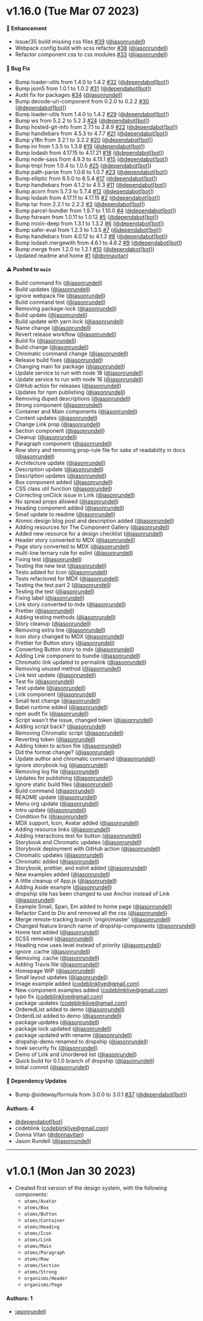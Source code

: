 # v1.16.0 (Tue Mar 07 2023)

#### 🚀 Enhancement

- Issue/35 build missing css files [#39](https://github.com/jasonrundell/dropship/pull/39) ([@jasonrundell](https://github.com/jasonrundell))
- Webpack config build with scss refactor [#38](https://github.com/jasonrundell/dropship/pull/38) ([@jasonrundell](https://github.com/jasonrundell))
- Refactor component css to css modules [#33](https://github.com/jasonrundell/dropship/pull/33) ([@jasonrundell](https://github.com/jasonrundell))

#### 🐛 Bug Fix

- Bump loader-utils from 1.4.0 to 1.4.2 [#32](https://github.com/jasonrundell/dropship/pull/32) ([@dependabot[bot]](https://github.com/dependabot[bot]))
- Bump json5 from 1.0.1 to 1.0.2 [#31](https://github.com/jasonrundell/dropship/pull/31) ([@dependabot[bot]](https://github.com/dependabot[bot]))
- Audit fix for packages [#34](https://github.com/jasonrundell/dropship/pull/34) ([@jasonrundell](https://github.com/jasonrundell))
- Bump decode-uri-component from 0.2.0 to 0.2.2 [#30](https://github.com/jasonrundell/dropship/pull/30) ([@dependabot[bot]](https://github.com/dependabot[bot]))
- Bump loader-utils from 1.4.0 to 1.4.2 [#29](https://github.com/jasonrundell/dropship/pull/29) ([@dependabot[bot]](https://github.com/dependabot[bot]))
- Bump ws from 5.2.2 to 5.2.3 [#24](https://github.com/jasonrundell/dropship/pull/24) ([@dependabot[bot]](https://github.com/dependabot[bot]))
- Bump hosted-git-info from 2.7.1 to 2.8.9 [#22](https://github.com/jasonrundell/dropship/pull/22) ([@dependabot[bot]](https://github.com/dependabot[bot]))
- Bump handlebars from 4.5.3 to 4.7.7 [#21](https://github.com/jasonrundell/dropship/pull/21) ([@dependabot[bot]](https://github.com/dependabot[bot]))
- Bump y18n from 3.2.1 to 3.2.2 [#20](https://github.com/jasonrundell/dropship/pull/20) ([@dependabot[bot]](https://github.com/dependabot[bot]))
- Bump ini from 1.3.5 to 1.3.8 [#19](https://github.com/jasonrundell/dropship/pull/19) ([@dependabot[bot]](https://github.com/dependabot[bot]))
- Bump lodash from 4.17.15 to 4.17.21 [#18](https://github.com/jasonrundell/dropship/pull/18) ([@dependabot[bot]](https://github.com/dependabot[bot]))
- Bump node-sass from 4.9.3 to 4.13.1 [#15](https://github.com/jasonrundell/dropship/pull/15) ([@dependabot[bot]](https://github.com/dependabot[bot]))
- Bump tmpl from 1.0.4 to 1.0.5 [#25](https://github.com/jasonrundell/dropship/pull/25) ([@dependabot[bot]](https://github.com/dependabot[bot]))
- Bump path-parse from 1.0.6 to 1.0.7 [#23](https://github.com/jasonrundell/dropship/pull/23) ([@dependabot[bot]](https://github.com/dependabot[bot]))
- Bump elliptic from 6.5.0 to 6.5.4 [#17](https://github.com/jasonrundell/dropship/pull/17) ([@dependabot[bot]](https://github.com/dependabot[bot]))
- Bump handlebars from 4.1.2 to 4.5.3 [#11](https://github.com/jasonrundell/dropship/pull/11) ([@dependabot[bot]](https://github.com/dependabot[bot]))
- Bump acorn from 5.7.3 to 5.7.4 [#12](https://github.com/jasonrundell/dropship/pull/12) ([@dependabot[bot]](https://github.com/dependabot[bot]))
- Bump lodash from 4.17.11 to 4.17.15 [#2](https://github.com/jasonrundell/dropship/pull/2) ([@dependabot[bot]](https://github.com/dependabot[bot]))
- Bump tar from 2.2.1 to 2.2.2 [#3](https://github.com/jasonrundell/dropship/pull/3) ([@dependabot[bot]](https://github.com/dependabot[bot]))
- Bump parcel-bundler from 1.9.7 to 1.10.0 [#4](https://github.com/jasonrundell/dropship/pull/4) ([@dependabot[bot]](https://github.com/dependabot[bot]))
- Bump fstream from 1.0.11 to 1.0.12 [#5](https://github.com/jasonrundell/dropship/pull/5) ([@dependabot[bot]](https://github.com/dependabot[bot]))
- Bump mixin-deep from 1.3.1 to 1.3.2 [#6](https://github.com/jasonrundell/dropship/pull/6) ([@dependabot[bot]](https://github.com/dependabot[bot]))
- Bump safer-eval from 1.2.3 to 1.3.5 [#7](https://github.com/jasonrundell/dropship/pull/7) ([@dependabot[bot]](https://github.com/dependabot[bot]))
- Bump handlebars from 4.0.12 to 4.1.2 [#8](https://github.com/jasonrundell/dropship/pull/8) ([@dependabot[bot]](https://github.com/dependabot[bot]))
- Bump lodash.mergewith from 4.6.1 to 4.6.2 [#9](https://github.com/jasonrundell/dropship/pull/9) ([@dependabot[bot]](https://github.com/dependabot[bot]))
- Bump merge from 1.2.0 to 1.2.1 [#10](https://github.com/jasonrundell/dropship/pull/10) ([@dependabot[bot]](https://github.com/dependabot[bot]))
- Updated readme and home [#1](https://github.com/jasonrundell/dropship/pull/1) ([@donnavitan](https://github.com/donnavitan))

#### ⚠️ Pushed to `main`

- Build command fix ([@jasonrundell](https://github.com/jasonrundell))
- Build updates ([@jasonrundell](https://github.com/jasonrundell))
- Ignore webpack file ([@jasonrundell](https://github.com/jasonrundell))
- Build command test ([@jasonrundell](https://github.com/jasonrundell))
- Removing package-lock ([@jasonrundell](https://github.com/jasonrundell))
- Build update ([@jasonrundell](https://github.com/jasonrundell))
- Build update with yarn lock ([@jasonrundell](https://github.com/jasonrundell))
- Name change ([@jasonrundell](https://github.com/jasonrundell))
- Revert release workflow ([@jasonrundell](https://github.com/jasonrundell))
- Build fix ([@jasonrundell](https://github.com/jasonrundell))
- Build change ([@jasonrundell](https://github.com/jasonrundell))
- Chromatic command change ([@jasonrundell](https://github.com/jasonrundell))
- Release build fixes ([@jasonrundell](https://github.com/jasonrundell))
- Changing main for package ([@jasonrundell](https://github.com/jasonrundell))
- Update service to run with node 18 ([@jasonrundell](https://github.com/jasonrundell))
- Update service to run with node 16 ([@jasonrundell](https://github.com/jasonrundell))
- GitHub action for releases ([@jasonrundell](https://github.com/jasonrundell))
- Updates for npm publishing ([@jasonrundell](https://github.com/jasonrundell))
- Removing duped descriptions ([@jasonrundell](https://github.com/jasonrundell))
- Strong component ([@jasonrundell](https://github.com/jasonrundell))
- Container and Main components ([@jasonrundell](https://github.com/jasonrundell))
- Content updates ([@jasonrundell](https://github.com/jasonrundell))
- Change Link prop ([@jasonrundell](https://github.com/jasonrundell))
- Section component ([@jasonrundell](https://github.com/jasonrundell))
- Cleanup ([@jasonrundell](https://github.com/jasonrundell))
- Paragraph component ([@jasonrundell](https://github.com/jasonrundell))
- Row story and removing prop-rule file for sake of readability in docs ([@jasonrundell](https://github.com/jasonrundell))
- Architecture update ([@jasonrundell](https://github.com/jasonrundell))
- Description update ([@jasonrundell](https://github.com/jasonrundell))
- Description updates ([@jasonrundell](https://github.com/jasonrundell))
- Box component added ([@jasonrundell](https://github.com/jasonrundell))
- CSS class util function ([@jasonrundell](https://github.com/jasonrundell))
- Correcting onClick issue in Link ([@jasonrundell](https://github.com/jasonrundell))
- No spread props allowed ([@jasonrundell](https://github.com/jasonrundell))
- Heading component added ([@jasonrundell](https://github.com/jasonrundell))
- Small update to readme ([@jasonrundell](https://github.com/jasonrundell))
- Atomic design blog post and description added ([@jasonrundell](https://github.com/jasonrundell))
- Adding resources for The Component Gallery ([@jasonrundell](https://github.com/jasonrundell))
- Added new resource for a design checklist ([@jasonrundell](https://github.com/jasonrundell))
- Header story converted to MDX ([@jasonrundell](https://github.com/jasonrundell))
- Page story converted to MDX ([@jasonrundell](https://github.com/jasonrundell))
- multi-line ternary rule for eslint ([@jasonrundell](https://github.com/jasonrundell))
- Fixing test ([@jasonrundell](https://github.com/jasonrundell))
- Testing the new test ([@jasonrundell](https://github.com/jasonrundell))
- Tests added for Icon ([@jasonrundell](https://github.com/jasonrundell))
- Tests refactored for MDX ([@jasonrundell](https://github.com/jasonrundell))
- Testing the test part 2 ([@jasonrundell](https://github.com/jasonrundell))
- Testing the test ([@jasonrundell](https://github.com/jasonrundell))
- Fixing label ([@jasonrundell](https://github.com/jasonrundell))
- Link story converted to mdx ([@jasonrundell](https://github.com/jasonrundell))
- Prettier ([@jasonrundell](https://github.com/jasonrundell))
- Adding testing methods ([@jasonrundell](https://github.com/jasonrundell))
- Story cleanup ([@jasonrundell](https://github.com/jasonrundell))
- Removing extra line ([@jasonrundell](https://github.com/jasonrundell))
- Icon story changed to MDX ([@jasonrundell](https://github.com/jasonrundell))
- Prettier for Button story ([@jasonrundell](https://github.com/jasonrundell))
- Converting Button story to mdx ([@jasonrundell](https://github.com/jasonrundell))
- Adding Link component to bundle ([@jasonrundell](https://github.com/jasonrundell))
- Chromatic link updated to permalink ([@jasonrundell](https://github.com/jasonrundell))
- Removing unused method ([@jasonrundell](https://github.com/jasonrundell))
- Link test update ([@jasonrundell](https://github.com/jasonrundell))
- Test fix ([@jasonrundell](https://github.com/jasonrundell))
- Test update ([@jasonrundell](https://github.com/jasonrundell))
- Link component ([@jasonrundell](https://github.com/jasonrundell))
- Small text change ([@jasonrundell](https://github.com/jasonrundell))
- Babel runtime added ([@jasonrundell](https://github.com/jasonrundell))
- npm audit fix ([@jasonrundell](https://github.com/jasonrundell))
- Script wasn't the issue, changed token ([@jasonrundell](https://github.com/jasonrundell))
- Adding script back? ([@jasonrundell](https://github.com/jasonrundell))
- Removing Chromatic script ([@jasonrundell](https://github.com/jasonrundell))
- Reverting token ([@jasonrundell](https://github.com/jasonrundell))
- Adding token to action file ([@jasonrundell](https://github.com/jasonrundell))
- Did the format change? ([@jasonrundell](https://github.com/jasonrundell))
- Update author and chromatic command ([@jasonrundell](https://github.com/jasonrundell))
- Ignore storybook log ([@jasonrundell](https://github.com/jasonrundell))
- Removing log file ([@jasonrundell](https://github.com/jasonrundell))
- Updates for publishing ([@jasonrundell](https://github.com/jasonrundell))
- Ignore static build files ([@jasonrundell](https://github.com/jasonrundell))
- Build command ([@jasonrundell](https://github.com/jasonrundell))
- README update ([@jasonrundell](https://github.com/jasonrundell))
- Menu org update ([@jasonrundell](https://github.com/jasonrundell))
- Intro update ([@jasonrundell](https://github.com/jasonrundell))
- Condition fix ([@jasonrundell](https://github.com/jasonrundell))
- MDX support, Icon, Avatar added ([@jasonrundell](https://github.com/jasonrundell))
- Adding resource links ([@jasonrundell](https://github.com/jasonrundell))
- Adding interactions test for button ([@jasonrundell](https://github.com/jasonrundell))
- Storybook and Chromatic updates ([@jasonrundell](https://github.com/jasonrundell))
- Storybook deployment with GitHub action ([@jasonrundell](https://github.com/jasonrundell))
- Chromatic updates ([@jasonrundell](https://github.com/jasonrundell))
- Chromatic added ([@jasonrundell](https://github.com/jasonrundell))
- Storybook, prettier, and eslint added ([@jasonrundell](https://github.com/jasonrundell))
- New examples added ([@jasonrundell](https://github.com/jasonrundell))
- A little cleanup of App.js ([@jasonrundell](https://github.com/jasonrundell))
- Adding Aside example ([@jasonrundell](https://github.com/jasonrundell))
- dropship site has been changed to use Anchor instead of Link ([@jasonrundell](https://github.com/jasonrundell))
- Example Small, Span, Em added to home page ([@jasonrundell](https://github.com/jasonrundell))
- Refactor Card to Div and removed all the css ([@jasonrundell](https://github.com/jasonrundell))
- Merge remote-tracking branch 'origin/master' ([@jasonrundell](https://github.com/jasonrundell))
- Changed feature branch name of dropship-components ([@jasonrundell](https://github.com/jasonrundell))
- Home test added ([@jasonrundell](https://github.com/jasonrundell))
- SCSS removed ([@jasonrundell](https://github.com/jasonrundell))
- Heading now uses level instead of priority ([@jasonrundell](https://github.com/jasonrundell))
- ignore .cache ([@jasonrundell](https://github.com/jasonrundell))
- Removing .cache ([@jasonrundell](https://github.com/jasonrundell))
- Adding Travis file ([@jasonrundell](https://github.com/jasonrundell))
- Homepage WIP ([@jasonrundell](https://github.com/jasonrundell))
- Small layout updates ([@jasonrundell](https://github.com/jasonrundell))
- Image example added (codeblinklive@gmail.com)
- New component examples added (codeblinklive@gmail.com)
- typo fix (codeblinklive@gmail.com)
- package updates (codeblinklive@gmail.com)
- OrderedList added to demo ([@jasonrundell](https://github.com/jasonrundell))
- OrderdList added to demo ([@jasonrundell](https://github.com/jasonrundell))
- package updates ([@jasonrundell](https://github.com/jasonrundell))
- package lock updated ([@jasonrundell](https://github.com/jasonrundell))
- package updated with rename ([@jasonrundell](https://github.com/jasonrundell))
- dropship-demo renamed to dropship ([@jasonrundell](https://github.com/jasonrundell))
- hoek security fix ([@jasonrundell](https://github.com/jasonrundell))
- Demo of Link and Unordered list ([@jasonrundell](https://github.com/jasonrundell))
- Quick build for 0.1.0 branch of dropship ([@jasonrundell](https://github.com/jasonrundell))
- Initial commit ([@jasonrundell](https://github.com/jasonrundell))

#### 🔩 Dependency Updates

- Bump @sideway/formula from 3.0.0 to 3.0.1 [#37](https://github.com/jasonrundell/dropship/pull/37) ([@dependabot[bot]](https://github.com/dependabot[bot]))

#### Authors: 4

- [@dependabot[bot]](https://github.com/dependabot[bot])
- codeblink (codeblinklive@gmail.com)
- Donna Vitan ([@donnavitan](https://github.com/donnavitan))
- Jason Rundell ([@jasonrundell](https://github.com/jasonrundell))

---


# v1.0.1 (Mon Jan 30 2023)

- Created first version of the design system, with the following components:
  - `atoms/Avatar`
  - `atoms/Box`
  - `atoms/Button`
  - `atoms/Container`
  - `atoms/Heading`
  - `atoms/Icon`
  - `atoms/Link`
  - `atoms/Main`
  - `atoms/Paragraph`
  - `atoms/Row`
  - `atoms/Section`
  - `atoms/Strong`
  - `organisms/Header`
  - `organisms/Page`

#### Authors: 1

- [jasonrundell](https://github.com/jasonrundell)